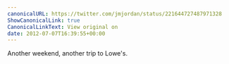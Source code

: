```yaml
---
canonicalURL: https://twitter.com/jmjordan/status/221644727487971328
ShowCanonicalLink: true
CanonicalLinkText: View original on
date: 2012-07-07T16:39:55+00:00
---
```

Another weekend, another trip to Lowe's.